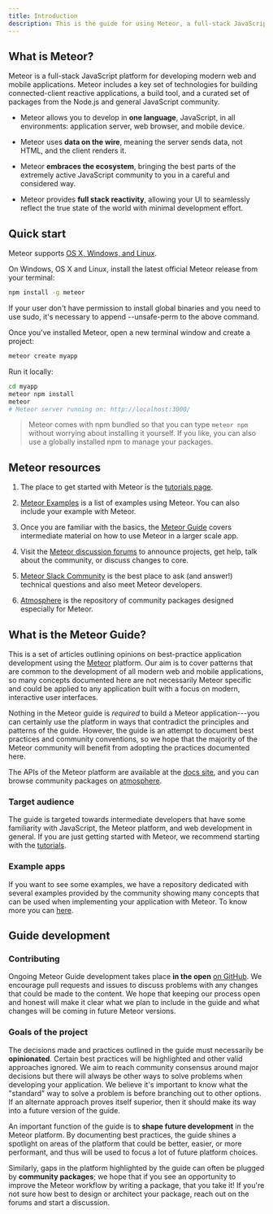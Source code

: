 ```yaml
---
title: Introduction
description: This is the guide for using Meteor, a full-stack JavaScript platform for developing modern web and mobile applications.
---
```


<!--  XXX: note that this content is somewhat duplicated on the docs, and should be updated in parallel -->
<h2 id="what-is-meteor">What is Meteor?</h2>

Meteor is a full-stack JavaScript platform for developing modern web and mobile applications. Meteor includes a key set of technologies for building connected-client reactive applications, a build tool, and a curated set of packages from the Node.js and general JavaScript community.

- Meteor allows you to develop in **one language**, JavaScript, in all environments: application server, web browser, and mobile device.

- Meteor uses **data on the wire**, meaning the server sends data, not HTML, and the client renders it.

- Meteor **embraces the ecosystem**, bringing the best parts of the extremely active JavaScript community to you in a careful and considered way.

- Meteor provides **full stack reactivity**, allowing your UI to seamlessly reflect the true state of the world with minimal development effort.

<h2 id="quickstart">Quick start</h2>

Meteor supports [OS X, Windows, and Linux](https://www.meteor.com/install).

On Windows, OS X and Linux, install the latest official Meteor release from your terminal:

```bash
npm install -g meteor
```

If your user don't have permission to install global binaries and you need to use sudo, it's necessary to append --unsafe-perm to the above command.

Once you've installed Meteor, open a new terminal window and create a project:

```bash
meteor create myapp
```

Run it locally:

```bash
cd myapp
meteor npm install
meteor
# Meteor server running on: http://localhost:3000/
```

> Meteor comes with npm bundled so that you can type `meteor npm` without worrying about installing it yourself. If you like, you can also use a globally installed npm to manage your packages.

<h2 id="learning-more">Meteor resources</h2>

1. The place to get started with Meteor is the [tutorials page](https://www.meteor.com/developers/tutorials).

1. [Meteor Examples](https://github.com/meteor/examples) is a list of examples using Meteor. You can also include your example with Meteor.
   
1. Once you are familiar with the basics, the [Meteor Guide](http://guide.meteor.com) covers intermediate material on how to use Meteor in a larger scale app.

1. Visit the [Meteor discussion forums](https://forums.meteor.com) to announce projects, get help, talk about the community, or discuss changes to core.
   
1. [Meteor Slack Community](https://join.slack.com/t/meteor-community/shared_invite/enQtODA0NTU2Nzk5MTA3LWY5NGMxMWRjZDgzYWMyMTEyYTQ3MTcwZmU2YjM5MTY3MjJkZjQ0NWRjOGZlYmIxZjFlYTA5Mjg4OTk3ODRiOTc) is the best place to ask (and answer!) technical questions and also meet Meteor developers.

1. [Atmosphere](https://atmospherejs.com) is the repository of community packages designed especially for Meteor.

<h2 id="what-is-it">What is the Meteor Guide?</h2>

This is a set of articles outlining opinions on best-practice application development using the [Meteor](https://meteor.com) platform. Our aim is to cover patterns that are common to the development of all modern web and mobile applications, so many concepts documented here are not necessarily Meteor specific and could be applied to any application built with a focus on modern, interactive user interfaces.

Nothing in the Meteor guide is *required* to build a Meteor application---you can certainly use the platform in ways that contradict the principles and patterns of the guide. However, the guide is an attempt to document best practices and community conventions, so we hope that the majority of the Meteor community will benefit from adopting the practices documented here.

The APIs of the Meteor platform are available at the [docs site](https://docs.meteor.com), and you can browse community packages on [atmosphere](https://atmospherejs.com).

<h3 id="audience">Target audience</h3>

The guide is targeted towards intermediate developers that have some familiarity with JavaScript, the Meteor platform, and web development in general. If you are just getting started with Meteor, we recommend starting with the [tutorials](https://www.meteor.com/developers/tutorials).

<h3 id="example-app">Example apps</h3>

If you want to see some examples, we have a repository dedicated with several examples provided by the community showing many concepts that can be used when implementing your application with Meteor. To know more you can [here](https://github.com/meteor/examples).

<h2 id="guide-concepts">Guide development</h2>

<h3 id="contributing">Contributing</h3>

Ongoing Meteor Guide development takes place **in the open** [on GitHub](https://github.com/meteor/guide). We encourage pull requests and issues to discuss problems with any changes that could be made to the content. We hope that keeping our process open and honest will make it clear what we plan to include in the guide and what changes will be coming in future Meteor versions.

<h3 id="goals">Goals of the project</h3>

The decisions made and practices outlined in the guide must necessarily be **opinionated**. Certain best practices will be highlighted and other valid approaches ignored. We aim to reach community consensus around major decisions but there will always be other ways to solve problems when developing your application. We believe it's important to know what the "standard" way to solve a problem is before branching out to other options. If an alternate approach proves itself superior, then it should make its way into a future version of the guide.

An important function of the guide is to **shape future development** in the Meteor platform. By documenting best practices, the guide shines a spotlight on areas of the platform that could be better, easier, or more performant, and thus will be used to focus a lot of future platform choices.

Similarly, gaps in the platform highlighted by the guide can often be plugged by **community packages**; we hope that if you see an opportunity to improve the Meteor workflow by writing a package, that you take it! If you're not sure how best to design or architect your package, reach out on the forums and start a discussion.
